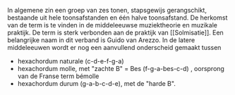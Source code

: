 In algemene zin een groep van zes tonen, stapsgewijs gerangschikt, bestaande uit hele toonsafstanden en één halve toonsafstand. De herkomst van de term is te vinden in de middeleeuwse muziektheorie en muzikale praktijk. De term is sterk verbonden aan de praktijk van [[Solmisatie]]. Een belangrijke naam in dit verband is Guido van Arezzo.
In de latere middeleeuwen wordt er nog een aanvullend onderscheid gemaakt tussen 
- hexachordum naturale (c-d-e-f-g-a)
- hexachordum molle, met "zachte B" = Bes (f-g-a-bes-c-d) , oorsprong van de Franse term bémolle
- hexachordum durum (g-a-b-c-d-e), met de "harde B".